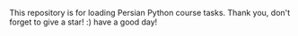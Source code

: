 This repository is for loading Persian Python course tasks. Thank you, don't forget to give a star! :)
have a good day!